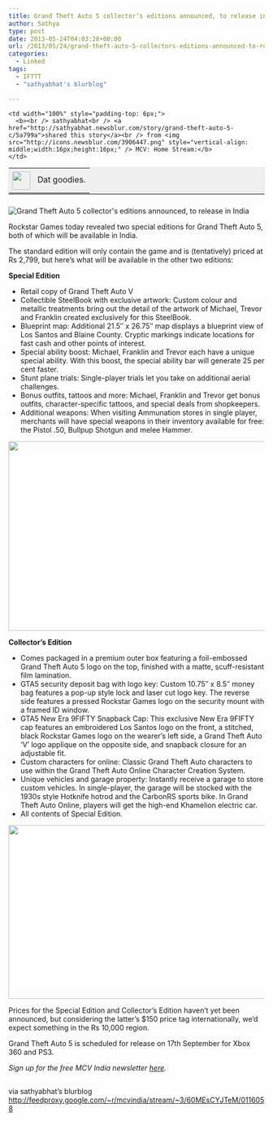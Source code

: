```yaml
---
title: Grand Theft Auto 5 collector’s editions announced, to release in India
author: Sathya
type: post
date: 2013-05-24T04:03:28+00:00
url: /2013/05/24/grand-theft-auto-5-collectors-editions-announced-to-release-in-india/
categories:
  - Linked
tags:
  - IFTTT
  - "sathyabhat's blurblog"

---
```

<table style="border: 1px solid #E0E0E0; margin: 0; padding: 0; background-color: #F0F0F0" valign="top" align="left" cellpadding="0" width="100%">
  <tr>
    <td rowspan="2" style="padding: 6px;width: 36px;white-space:nowrap" width="36" valign="top">
      <img src="http://www.gravatar.com/avatar/1375f202e61682cc4963295f4b0430dc" style="width: 36px; height: 36px; border-radius: 4px;" />
    </td>
    
    <td width="100%" style="padding-top: 6px;">
      <b><br /> sathyabhat<br /> <a href="http://sathyabhat.newsblur.com/story/grand-theft-auto-5-c/5a799a">shared this story</a><br /> from <img src="http://icons.newsblur.com/3906447.png" style="vertical-align: middle;width:16px;height:16px;" /> MCV: Home Stream:</b>
    </td>
  </tr>
  
  <tr>
    <td>
      Dat goodies.
    </td>
  </tr>
</table>

<hr style="clear: both; margin: 0 0 24px;" />

![Grand Theft Auto 5 collector's editions announced, to release in India][1]

Rockstar Games today revealed two special editions for Grand Theft Auto 5, both of which will be available in India.

The standard edition will only contain the game and is (tentatively) priced at Rs 2,799, but here&rsquo;s what will be available in the other two editions:

**Special Edition**

  * Retail copy of Grand Theft Auto V
  * Collectible SteelBook with exclusive artwork: Custom colour and metallic treatments bring out the detail of the artwork of Michael, Trevor and Franklin created exclusively for this SteelBook.
  * Blueprint map: Additional 21.5&#8243; x 26.75&#8243; map displays a blueprint view of Los Santos and Blaine County. Cryptic markings indicate locations for fast cash and other points of interest.
  * Special ability boost: Michael, Franklin and Trevor each have a unique special ability. With this boost, the special ability bar will generate 25 per cent faster.
  * Stunt plane trials: Single-player trials let you take on additional aerial challenges.
  * Bonus outfits, tattoos and more: Michael, Franklin and Trevor get bonus outfits, character-specific tattoos, and special deals from shopkeepers.
  * Additional weapons: When visiting Ammunation stores in single player, merchants will have special weapons in their inventory available for free: the Pistol .50, Bullpup Shotgun and melee Hammer.

<img alt="" height="372" src="http://www.mcvuk.com/_media/images/India/grand-theft-auto-5-se.jpg" style="display: block; margin-left: auto; margin-right: auto; float: none;" width="620" />

**Collector&#8217;s Edition**

  * Comes packaged in a premium outer box featuring a foil-embossed Grand Theft Auto 5 logo on the top, finished with a matte, scuff-resistant film lamination.
  * GTA5 security deposit bag with logo key: Custom 10.75&#8243; x 8.5&#8243; money bag features a pop-up style lock and laser cut logo key. The reverse side features a pressed Rockstar Games logo on the security mount with a framed ID window.
  * GTA5 New Era 9FIFTY Snapback Cap: This exclusive New Era 9FIFTY cap features an embroidered Los Santos logo on the front, a stitched, black Rockstar Games logo on the wearer&#8217;s left side, a Grand Theft Auto &#8216;V&#8217; logo applique on the opposite side, and snapback closure for an adjustable fit.
  * Custom characters for online: Classic Grand Theft Auto characters to use within the Grand Theft Auto Online Character Creation System.
  * Unique vehicles and garage property: Instantly receive a garage to store custom vehicles. In single-player, the garage will be stocked with the 1930s style Hotknife hotrod and the CarbonRS sports bike. In Grand Theft Auto Online, players will get the high-end Khamelion electric car.
  * All contents of Special Edition.

<img alt="" height="341" src="http://www.mcvuk.com/_media/images/India/grand-theft-auto-5-ce.jpg" style="display: block; margin-left: auto; margin-right: auto; float: none;" width="620" />

Prices for the Special Edition and Collector&rsquo;s Edition haven&rsquo;t yet been announced, but considering the latter&rsquo;s $150 price tag internationally, we&rsquo;d expect something in the Rs 10,000 region.

Grand Theft Auto 5 is scheduled for release on 17th September for Xbox 360 and PS3.

_Sign up for the free MCV India newsletter&nbsp;<a href="http://mcvindia.com/user/index/register/journey/register" target="_blank">here</a>._

<img height="1" src="http://feeds.feedburner.com/~r/mcvindia/stream/~4/60MEsCYJTeM" width="1" />

via sathyabhat&#8217;s blurblog http://feedproxy.google.com/~r/mcvindia/stream/~3/60MEsCYJTeM/0116058

 [1]: http://www.mcvindia.com/cimages/fd2b93c2524cb6cd360e185526de1138.jpg